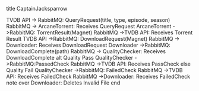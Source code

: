title CaptainJacksparrow

TVDB API -> RabbitMQ: QueryRequest(title, type, episode, season)
RabbitMQ -> ArcaneTorrent: Receives QueryRequest
ArcaneTorrent ->RabbitMQ: TorrentResult(Magnet)
RabbitMQ ->TVDB API: Receives Torrent Result
TVDB API ->RabbitMQ: DownloadRequest(Magnet)
RabbitMQ -> Downloader: Receives DownloadRequest
Downloader ->RabbitMQ: DownloadComplete(path)
RabbitMQ -> QualityChecker: Receives DownloadComplete
alt Quality Pass
QualityChecker ->RabbitMQ:PassedCheck
RabbitMQ ->TVDB API: Receives PassCheck
else Quality Fail
QualityChecker ->RabbitMQ: FailedCheck
RabbitMQ ->TVDB API: Receives FailedCheck
RabbitMQ ->Downloader: Receives FailedCheck
note over Downloader: Deletes Invalid File
end


